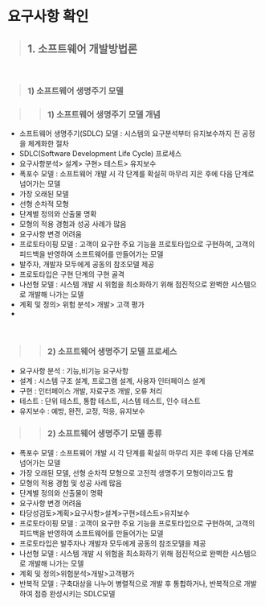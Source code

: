 # 요구사항 확인

> ## 1. 소프트웨어 개발방법론

<br>

> ### 1) 소프트웨어 생명주기 모델

>> ### 1) 소프트웨어 생명주기 모델 개념
- 소프트웨어 생명주기(SDLC) 모델 : 시스템의 요구분석부터 유지보수까지 전 공정을 체계화한 절차
- SDLC(Software Development Life Cycle) 프로세스
 - 요구사항분석> 설계> 구현> 테스트> 유지보수
- 폭포수 모델 : 소프트웨어 개발 시 각 단계를 확실히 마무리 지은 후에 다음 단계로 넘어가는 모델
 - 가장 오래된 모델
 - 선형 순차적 모형
 - 단계별 정의와 산출물 명확
 - 모형의 적용 경험과 성공 사례가 많음
 - 요구사항 변경 어려움
- 프로토타이핑 모델 : 고객이 요구한 주요 기능을 프로토타입으로 구현하여, 고객의 피드백을 반영하여 소프트웨어를 만들어가는 모델
 - 발주자, 개발자 모두에게 공동의 참조모델 제공
 - 프로토타입은 구현 단계의 구현 골격
- 나선형 모델 : 시스템 개발 시 위험을 최소화하기 위해 점진적으로 완벽한 시스템으로 개발해 나가는 모델
 - 계획 및 정의> 위험 분석> 개발> 고객 평가
- 
<br>

>> ### 2) 소프트웨어 생명주기 모델 프로세스
- 요구사항 분석 : 기능,비기능 요구사항
- 설계 : 시스템 구조 설계, 프로그램 설계, 사용자 인터페이스 설계
- 구현 : 인터페이스 개발, 자료구조 개발, 오류 처리
- 테스트 : 단위 테스트, 통합 테스트, 시스템 테스트, 인수 테스트
- 유지보수 : 예방, 완전, 교정, 적응, 유지보수
>> ### 2) 소프트웨어 생명주기 모델 종류
- 폭포수 모델 : 소프트웨어 개발 시 각 단계를 확실히 마무리 지은 후에 다음 단계로 넘어가는 모델
 - 가장 오래된 모델, 선형 순차적 모형으로 고전적 생명주기 모형이라고도 함
 - 모형의 적용 경험 및 성공 사례 많음
 - 단계별 정의와 산출물이 명확
 - 요구사항 변경 어려움
 - 타당성검토>계획>요구사항>설계>구현>테스트>유지보수
- 프로토타이핑 모델 : 고객이 요구한 주요 기능을 프로토타입으로 구현하여, 고객의 피드백을 반영하여 소프트웨어를 만들어가는 모델
 - 프로토타입은 발주자나 개발자 모두에게 공동의 참조모델을 제공
- 나선형 모델 : 시스템 개발 시 위험을 최소화하기 위해 점진적으로 완벽한 시스템으로 개발해 나가는 모델
 - 계획 및 정의>위험분석>개발>고객평가
- 반복적 모델 : 구축대상을 나누어 병렬적으로 개발 후 통합하거나, 반복적으로 개발하여 점증 완성시키는 SDLC모델

